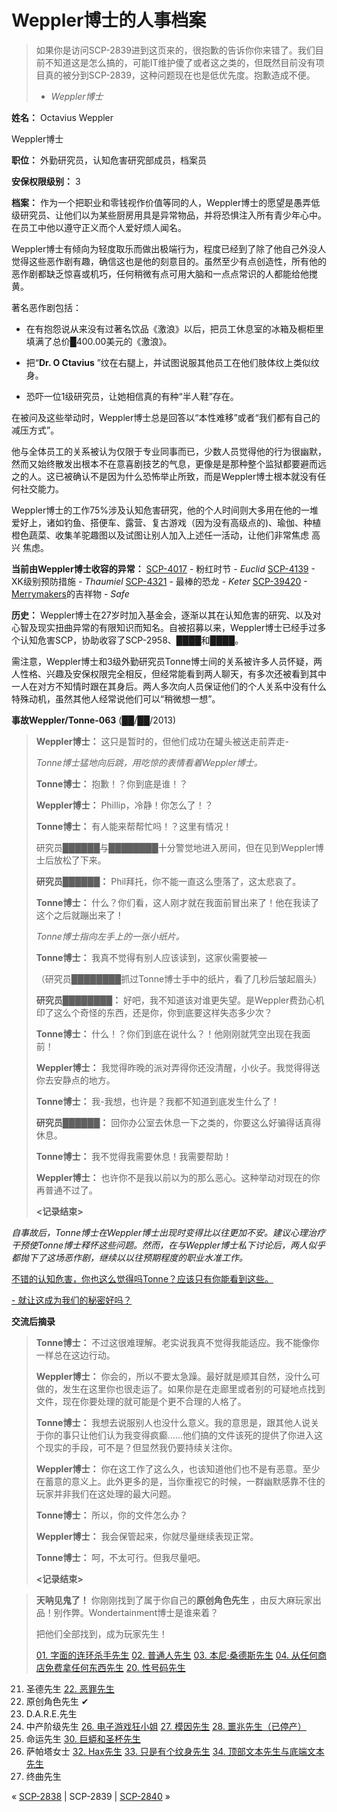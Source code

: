 # Weppler博士的人事档案
                        



> 如果你是访问SCP-2839进到这页来的，很抱歉的告诉你你来错了。我们目前不知道这是怎么搞的，可能IT维护傻了或者这之类的，但既然目前没有项目真的被分到SCP-2839，这种问题现在也是低优先度。抱歉造成不便。
> 
> - *Weppler博士* 
> 

**姓名：** Octavius Weppler



Weppler博士



**职位：** 外勤研究员，认知危害研究部成员，档案员

**安保权限级别：** 3

**档案：** 作为一个把职业和零钱视作价值等同的人，Weppler博士的愿望是愚弄低级研究员、让他们以为某些厨房用具是异常物品，并将恐惧注入所有青少年心中。在员工中他以遵守正义而个人爱好烦人闻名。

Weppler博士有倾向为轻度取乐而做出极端行为，程度已经到了除了他自己外没人觉得这些恶作剧有趣，确信这也是他的刻意目的。虽然至少有点创造性，所有他的恶作剧都缺乏惊喜或机巧，任何稍微有点可用大脑和一点点常识的人都能给他搅黄。

著名恶作剧包括：

- 在有抱怨说从来没有过著名饮品《激浪》以后，把员工休息室的冰箱及橱柜里填满了总价█400.00美元的《激浪》。

- 把“**Dr. O Ctavius** ”纹在右腿上，并试图说服其他员工在他们肢体纹上类似纹身。

- 恐吓一位1级研究员，让她相信真的有种“半人鞋”存在。

在被问及这些举动时，Weppler博士总是回答以“本性难移”或者“我们都有自己的减压方式”。

他与全体员工的关系被认为仅限于专业同事而已，少数人员觉得他的行为很幽默， 然而又始终散发出根本不在意喜剧技艺的气息，更像是是那种整个监狱都要避而远之的人。这已被确认不是因为什么恐怖举止所致，而是Weppler博士根本就没有任何社交能力。

Weppler博士的工作75%涉及认知危害研究，他的个人时间则大多用在他的一堆爱好上，诸如钓鱼、搭便车、露营、复古游戏（因为没有高级点的)、瑜伽、种植橙色蔬菜、收集羊驼趣图以及试图让别人加入上述任一活动，让他们非常焦虑 高兴 焦虑。

**当前由Weppler博士收容的异常：** 
[SCP-4017](https://www.youtube.com/watch?v=0c_mhrB7LlQ) - 粉红时节 - *Euclid* 
[SCP-4139](http://www.mspaintadventures.com/?s=6) - XK级别预防措施 - *Thaumiel* 
[SCP-4321](http://www.thebestdinosaur.com) - 最棒的恐龙 - *Keter* 
[SCP-39420](https://static1.squarespace.com/static/5602227ce4b03c71ce799de5/560223dce4b0a65d125cb530/56f3f1f3cf80a1a5ee9809aa/1463853314413/?format=500w) - [Merrymakers](http://www.scp-wiki.net/mr-doggo)的吉祥物 - *Safe* 

**历史：** Weppler博士在27岁时加入基金会，逐渐以其在认知危害的研究、以及对心智及现实扭曲异常的有限知识而知名。自被招募以来，Weppler博士已经手过多个认知危害SCP，协助收容了SCP-2958、████和████。

需注意，Weppler博士和3级外勤研究员Tonne博士间的关系被许多人员怀疑，两人性格、兴趣及安保权限完全相反，但经常能看到两人聊天，有多次还被看到其中一人在对方不知情时跟在其身后。两人多次向人员保证他们的个人关系中没有什么特殊动机，虽然其他人经常说他们可以“稍微想一想”。

**事故Weppler/Tonne-063**  (██/██/2013)


> **Weppler博士：** 这只是暂时的，但他们成功在罐头被送走前弄走-
> 
> *Tonne博士猛地向后跳，用吃惊的表情看着Weppler博士。* 
> 
> **Tonne博士：** 抱歉！？你到底是谁！？
> 
> **Weppler博士：** Phillip，冷静！你怎么了！？
> 
> **Tonne博士：** 有人能来帮帮忙吗！？这里有情况！
> 
> 研究员██████与████████十分警觉地进入房间，但在见到Weppler博士后放松了下来。
> 
> **研究员██████：** Phil拜托，你不能一直这么堕落了，这太悲哀了。
> 
> **Tonne博士：** 什么？你们看，这人刚才就在我面前冒出来了！他在我读了这个之后就蹦出来了！
> 
> *Tonne博士指向左手上的一张小纸片。* 
> 
> **Tonne博士：** 我真不觉得有别人应该读到，这家伙需要被—
> 
> （研究员████████抓过Tonne博士手中的纸片，看了几秒后皱起眉头）
> 
> **研究员████████：** 好吧，我不知道该对谁更失望。是Weppler费劲心机印了这么个奇怪的东西，还是你，你到底要这样失态多少次？
> 
> **Tonne博士：** 什么！？你们到底在说什么？！他刚刚就凭空出现在我面前！
> 
> **Weppler博士：** 我觉得昨晚的派对弄得你还没清醒，小伙子。我觉得得送你去安静点的地方。
> 
> **Tonne博士：** 我-我想，也许是？我都不知道到底发生什么了！
> 
> **研究员██████：** 回你办公室去休息一下之类的，你要这么好骗得话真得休息。
> 
> **Tonne博士：** 我不觉得我需要休息！我需要帮助！
> 
> **Weppler博士：** 也许你不是我以前以为的那么恶心。这种举动对现在的你再普通不过了。
> 
> **<记录结束>** 
> 

*自事故后，Tonne博士在Weppler博士出现时变得比以往更加不安。建议心理治疗干预使Tonne博士释怀这些问题。然而，在与Weppler博士私下讨论后，两人似乎都抛下了这场恶作剧，继续以以往预期程度的职业水准工作。* 


<a shape='rect' class='collapsible-block-link' href='javascript:;'>&#19981;&#38169;&#30340;&#35748;&#30693;&#21361;&#23475;&#65292;&#20320;&#20063;&#36825;&#20040;&#35273;&#24471;&#21527;Tonne&#65311;&#24212;&#35813;&#21482;&#26377;&#20320;&#33021;&#30475;&#21040;&#36825;&#20123;&#12290;</a>

<a shape='rect' class='collapsible-block-link' href='javascript:;'>-&#160;&#23601;&#35753;&#36825;&#25104;&#20026;&#25105;&#20204;&#30340;&#31192;&#23494;&#22909;&#21527;&#65311;</a>

**交流后摘录** 


> **Tonne博士：** 不过这很难理解。老实说我真不觉得我能适应。我不能像你一样总在这边行动。
> 
> **Weppler博士：** 你会的，所以不要太急躁。最好就是顺其自然，没什么可做的，发生在这里你也很走运了。如果你是在走廊里或者别的可疑地点找到文件，现在你要处理的就可能是个更不合理的人格了。
> 
> **Tonne博士：** 我想去说服别人也没什么意义。我的意思是，跟其他人说关于你的事只让他们认为我变得疯癫……他们搞的文件该死的提供了你进入这个现实的手段，可不是？但显然我仍要持续关注你。
> 
> **Weppler博士：** 你在这工作了这么久，也该知道他们也不是有恶意。至少在蓄意的意义上。此外更多的是，当你重视它的时候，一群幽默感靠不住的玩家并非我们在这处理的最大问题。
> 
> **Tonne博士：** 所以，你的文件怎么办？
> 
> **Weppler博士：** 我会保管起来，你就尽量继续表现正常。
> 
> **Tonne博士：** 呵，不太可行。但我尽量吧。
> 
> **<记录结束>** 
> 


> **天呐见鬼了！** 你刚刚找到了属于你自己的**原创角色先生** ，由反大麻玩家出品！别作弊。Wondertainment博士是谁来着？
> 
> 把他们全部找到，成为玩家先生！
> 
> [01. 字面的连环杀手先生](/scp-2586)
[02. 普通人先生](/mr-normie)
[03. 本尼·桑德斯先生](/scp-3015)
[04. 从任何商店免费拿任何东西先生](/uiu-file-2016-004)
[20. 性号码先生](/scp-3697)
21. 圣德先生
[22. 恶罪先生](/scp-3024)
23. 原创角色先生 ✔
24. D.A.R.E.先生
25. 中产阶级先生
[26. 电子游戏狂小姐](/scp-3090)
[27. 模因先生](/scp-2842)
[28. 噩兆先生（已停产）](/scp-3012)
29. 命运先生
[30. 巨蟒和圣杯先生](/scp-2476)
31. 萨帕塔女士
[32. Hax先生](/scp-285)
[33. 只是有个纹身先生](http://www.scp-wiki.net/log-of-anomalous-items#jhtt)
[34. 顶部文本先生与底端文本先生](/scp-2562)
35. 终曲先生
> 






« [SCP-2838](/scp-2838) | SCP-2839 | [SCP-2840](/scp-2840) »





                    